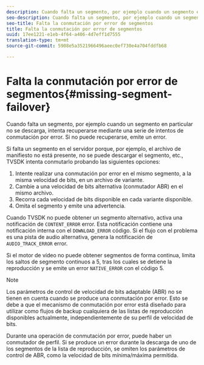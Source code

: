 ```yaml
---
description: Cuando falta un segmento, por ejemplo cuando un segmento en particular no se descarga, intenta recuperarse mediante una serie de intentos de conmutación por error. Si no puede recuperarse, emite un error.
seo-description: Cuando falta un segmento, por ejemplo cuando un segmento en particular no se descarga, intenta recuperarse mediante una serie de intentos de conmutación por error. Si no puede recuperarse, emite un error.
seo-title: Falta la conmutación por error de segmentos
title: Falta la conmutación por error de segmentos
uuid: 17ee1221-e1eb-4f64-a406-4d7eff1d7555
translation-type: tm+mt
source-git-commit: 5908e5a3521966496aeec0ef730e4a704fddfb68

---
```



# Falta la conmutación por error de segmentos{#missing-segment-failover}

Cuando falta un segmento, por ejemplo cuando un segmento en particular no se descarga, intenta recuperarse mediante una serie de intentos de conmutación por error. Si no puede recuperarse, emite un error.

Si falta un segmento en el servidor porque, por ejemplo, el archivo de manifiesto no está presente, no se puede descargar el segmento, etc., TVSDK intenta conmutarlo probando las siguientes opciones:

1. Intente realizar una conmutación por error en el mismo segmento, a la misma velocidad de bits, en un archivo de variante.
1. Cambie a una velocidad de bits alternativa (conmutador ABR) en el mismo archivo.
1. Recorra cada velocidad de bits disponible en cada variante disponible.
1. Omita el segmento y emite una advertencia.

Cuando TVSDK no puede obtener un segmento alternativo, activa una notificación de `CONTENT_ERROR` error. Esta notificación contiene una notificación interna con el `DOWNLOAD_ERROR` código. Si el flujo con el problema es una pista de audio alternativa, genera la notificación de `AUDIO_TRACK_ERROR` error.

Si el motor de vídeo no puede obtener segmentos de forma continua, limita los saltos de segmento continuos a 5, tras los cuales se detiene la reproducción y se emite un error `NATIVE_ERROR` con el código 5.

>[!NOTE]
>
>Los parámetros de control de velocidad de bits adaptable (ABR) no se tienen en cuenta cuando se produce una conmutación por error. Esto se debe a que el mecanismo de conmutación por error está diseñado para utilizar como flujos de backup cualquiera de las listas de reproducción disponibles actualmente, independientemente de su perfil de velocidad de bits.
>
>Durante una operación de conmutación por error, puede haber un conmutador de perfil. Si se produce un error durante la descarga de uno de los segmentos de la lista de reproducción, se omiten los parámetros de control de ABR, como la velocidad de bits mínima/máxima permitida.

